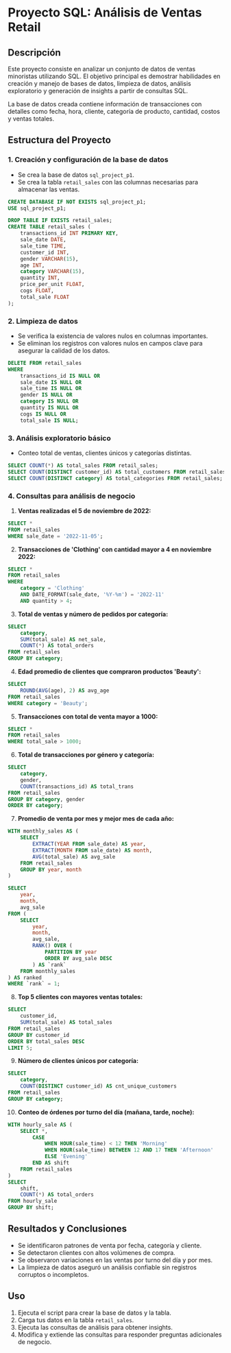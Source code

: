 
# Proyecto SQL: Análisis de Ventas Retail

## Descripción

Este proyecto consiste en analizar un conjunto de datos de ventas minoristas utilizando SQL. El objetivo principal es demostrar habilidades en creación y manejo de bases de datos, limpieza de datos, análisis exploratorio y generación de insights a partir de consultas SQL.

La base de datos creada contiene información de transacciones con detalles como fecha, hora, cliente, categoría de producto, cantidad, costos y ventas totales.

## Estructura del Proyecto

### 1. Creación y configuración de la base de datos

- Se crea la base de datos `sql_project_p1`.
- Se crea la tabla `retail_sales` con las columnas necesarias para almacenar las ventas.

```sql
CREATE DATABASE IF NOT EXISTS sql_project_p1;
USE sql_project_p1;

DROP TABLE IF EXISTS retail_sales;
CREATE TABLE retail_sales (
    transactions_id INT PRIMARY KEY,
    sale_date DATE,
    sale_time TIME,
    customer_id INT,
    gender VARCHAR(15),
    age INT,
    category VARCHAR(15),
    quantity INT,
    price_per_unit FLOAT,
    cogs FLOAT,
    total_sale FLOAT
);
```

### 2. Limpieza de datos

- Se verifica la existencia de valores nulos en columnas importantes.
- Se eliminan los registros con valores nulos en campos clave para asegurar la calidad de los datos.

```sql
DELETE FROM retail_sales
WHERE 
    transactions_id IS NULL OR
    sale_date IS NULL OR
    sale_time IS NULL OR
    gender IS NULL OR
    category IS NULL OR
    quantity IS NULL OR
    cogs IS NULL OR 
    total_sale IS NULL;
```

### 3. Análisis exploratorio básico

- Conteo total de ventas, clientes únicos y categorías distintas.

```sql
SELECT COUNT(*) AS total_sales FROM retail_sales;
SELECT COUNT(DISTINCT customer_id) AS total_customers FROM retail_sales;
SELECT COUNT(DISTINCT category) AS total_categories FROM retail_sales;
```

### 4. Consultas para análisis de negocio

1. **Ventas realizadas el 5 de noviembre de 2022:**

```sql
SELECT * 
FROM retail_sales
WHERE sale_date = '2022-11-05';
```

2. **Transacciones de 'Clothing' con cantidad mayor a 4 en noviembre 2022:**

```sql
SELECT * 
FROM retail_sales
WHERE 
    category = 'Clothing'
    AND DATE_FORMAT(sale_date, '%Y-%m') = '2022-11'
    AND quantity > 4;
```

3. **Total de ventas y número de pedidos por categoría:**

```sql
SELECT 
    category, 
    SUM(total_sale) AS net_sale,
    COUNT(*) AS total_orders
FROM retail_sales
GROUP BY category;
```

4. **Edad promedio de clientes que compraron productos 'Beauty':**

```sql
SELECT 
    ROUND(AVG(age), 2) AS avg_age
FROM retail_sales
WHERE category = 'Beauty';
```

5. **Transacciones con total de venta mayor a 1000:**

```sql
SELECT * 
FROM retail_sales
WHERE total_sale > 1000;
```

6. **Total de transacciones por género y categoría:**

```sql
SELECT 
    category, 
    gender, 
    COUNT(transactions_id) AS total_trans
FROM retail_sales
GROUP BY category, gender
ORDER BY category;
```

7. **Promedio de venta por mes y mejor mes de cada año:**

```sql
WITH monthly_sales AS (
    SELECT 
        EXTRACT(YEAR FROM sale_date) AS year,
        EXTRACT(MONTH FROM sale_date) AS month,
        AVG(total_sale) AS avg_sale
    FROM retail_sales
    GROUP BY year, month
)

SELECT 
    year,
    month,
    avg_sale
FROM (
    SELECT 
        year,
        month,
        avg_sale,
        RANK() OVER (
            PARTITION BY year
            ORDER BY avg_sale DESC
        ) AS `rank`
    FROM monthly_sales
) AS ranked
WHERE `rank` = 1;
```

8. **Top 5 clientes con mayores ventas totales:**

```sql
SELECT 
    customer_id,
    SUM(total_sale) AS total_sales
FROM retail_sales
GROUP BY customer_id
ORDER BY total_sales DESC
LIMIT 5;
```

9. **Número de clientes únicos por categoría:**

```sql
SELECT 
    category,
    COUNT(DISTINCT customer_id) AS cnt_unique_customers
FROM retail_sales
GROUP BY category;
```

10. **Conteo de órdenes por turno del día (mañana, tarde, noche):**

```sql
WITH hourly_sale AS (
    SELECT *,
        CASE
            WHEN HOUR(sale_time) < 12 THEN 'Morning'
            WHEN HOUR(sale_time) BETWEEN 12 AND 17 THEN 'Afternoon'
            ELSE 'Evening'
        END AS shift
    FROM retail_sales
)
SELECT 
    shift,
    COUNT(*) AS total_orders
FROM hourly_sale
GROUP BY shift;
```

## Resultados y Conclusiones

- Se identificaron patrones de venta por fecha, categoría y cliente.
- Se detectaron clientes con altos volúmenes de compra.
- Se observaron variaciones en las ventas por turno del día y por mes.
- La limpieza de datos aseguró un análisis confiable sin registros corruptos o incompletos.

## Uso

1. Ejecuta el script para crear la base de datos y la tabla.
2. Carga tus datos en la tabla `retail_sales`.
3. Ejecuta las consultas de análisis para obtener insights.
4. Modifica y extiende las consultas para responder preguntas adicionales de negocio.

